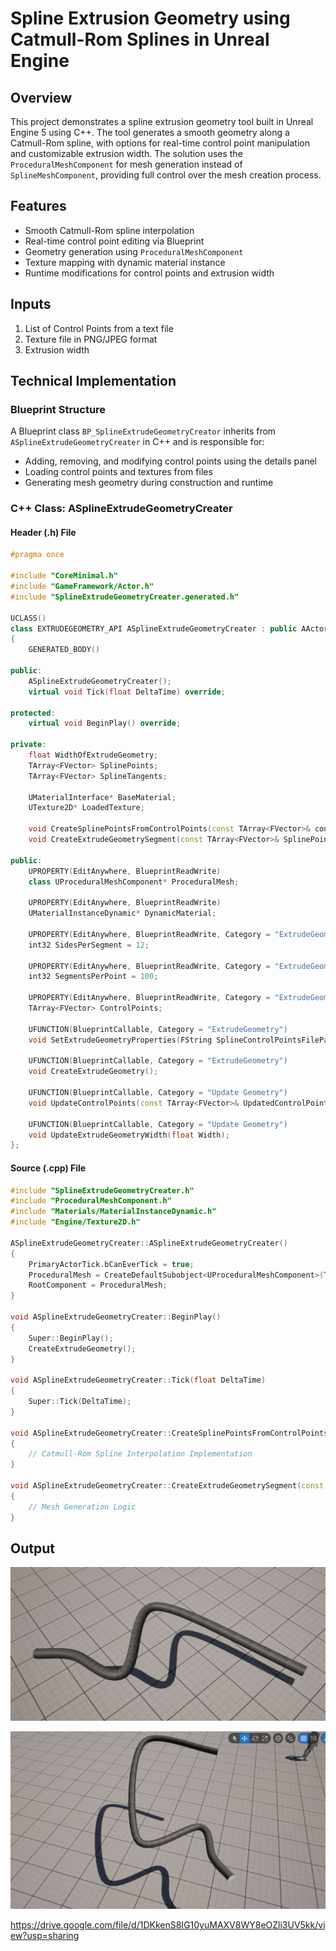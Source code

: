 # Spline Extrusion Geometry using Catmull-Rom Splines in Unreal Engine

## Overview
This project demonstrates a spline extrusion geometry tool built in Unreal Engine 5 using C++. The tool generates a smooth geometry along a Catmull-Rom spline, with options for real-time control point manipulation and customizable extrusion width. The solution uses the `ProceduralMeshComponent` for mesh generation instead of `SplineMeshComponent`, providing full control over the mesh creation process.

## Features
- Smooth Catmull-Rom spline interpolation
- Real-time control point editing via Blueprint
- Geometry generation using `ProceduralMeshComponent`
- Texture mapping with dynamic material instance
- Runtime modifications for control points and extrusion width

## Inputs
1. List of Control Points from a text file
2. Texture file in PNG/JPEG format
3. Extrusion width

## Technical Implementation
### Blueprint Structure
A Blueprint class `BP_SplineExtrudeGeometryCreator` inherits from `ASplineExtrudeGeometryCreater` in C++ and is responsible for:
- Adding, removing, and modifying control points using the details panel
- Loading control points and textures from files
- Generating mesh geometry during construction and runtime

### C++ Class: ASplineExtrudeGeometryCreater
#### Header (.h) File
```cpp
#pragma once

#include "CoreMinimal.h"
#include "GameFramework/Actor.h"
#include "SplineExtrudeGeometryCreater.generated.h"

UCLASS()
class EXTRUDEGEOMETRY_API ASplineExtrudeGeometryCreater : public AActor
{
    GENERATED_BODY()

public:
    ASplineExtrudeGeometryCreater();
    virtual void Tick(float DeltaTime) override;

protected:
    virtual void BeginPlay() override;

private:
    float WidthOfExtrudeGeometry;
    TArray<FVector> SplinePoints;
    TArray<FVector> SplineTangents;

    UMaterialInterface* BaseMaterial;
    UTexture2D* LoadedTexture;

    void CreateSplinePointsFromControlPoints(const TArray<FVector>& controlPoints, int32 SegmentsPerPoint);
    void CreateExtrudeGeometrySegment(const TArray<FVector>& SplinePoints, int32 Index);

public:
    UPROPERTY(EditAnywhere, BlueprintReadWrite)
    class UProceduralMeshComponent* ProceduralMesh;

    UPROPERTY(EditAnywhere, BlueprintReadWrite)
    UMaterialInstanceDynamic* DynamicMaterial;

    UPROPERTY(EditAnywhere, BlueprintReadWrite, Category = "ExtrudeGeometry")
    int32 SidesPerSegment = 12;

    UPROPERTY(EditAnywhere, BlueprintReadWrite, Category = "ExtrudeGeometry")
    int32 SegmentsPerPoint = 100;

    UPROPERTY(EditAnywhere, BlueprintReadWrite, Category = "ExtrudeGeometry")
    TArray<FVector> ControlPoints;

    UFUNCTION(BlueprintCallable, Category = "ExtrudeGeometry")
    void SetExtrudeGeometryProperties(FString SplineControlPointsFilePath, FString TextureFilePath, float WidthOfExtrudeGeometry);

    UFUNCTION(BlueprintCallable, Category = "ExtrudeGeometry")
    void CreateExtrudeGeometry();

    UFUNCTION(BlueprintCallable, Category = "Update Geometry")
    void UpdateControlPoints(const TArray<FVector>& UpdatedControlPoints);

    UFUNCTION(BlueprintCallable, Category = "Update Geometry")
    void UpdateExtrudeGeometryWidth(float Width);
};
```

#### Source (.cpp) File
```cpp
#include "SplineExtrudeGeometryCreater.h"
#include "ProceduralMeshComponent.h"
#include "Materials/MaterialInstanceDynamic.h"
#include "Engine/Texture2D.h"

ASplineExtrudeGeometryCreater::ASplineExtrudeGeometryCreater()
{
    PrimaryActorTick.bCanEverTick = true;
    ProceduralMesh = CreateDefaultSubobject<UProceduralMeshComponent>(TEXT("ProceduralMesh"));
    RootComponent = ProceduralMesh;
}

void ASplineExtrudeGeometryCreater::BeginPlay()
{
    Super::BeginPlay();
    CreateExtrudeGeometry();
}

void ASplineExtrudeGeometryCreater::Tick(float DeltaTime)
{
    Super::Tick(DeltaTime);
}

void ASplineExtrudeGeometryCreater::CreateSplinePointsFromControlPoints(const TArray<FVector>& controlPoints, int32 SegmentsPerPoint)
{
    // Catmull-Rom Spline Interpolation Implementation
}

void ASplineExtrudeGeometryCreater::CreateExtrudeGeometrySegment(const TArray<FVector>& SplinePoints, int32 Index)
{
    // Mesh Generation Logic
}
```

## Output

![](./Output/Output1.png)

![](./Output/Output2.png)


https://drive.google.com/file/d/1DKkenS8IG10yuMAXV8WY8eOZli3UV5kk/view?usp=sharing

